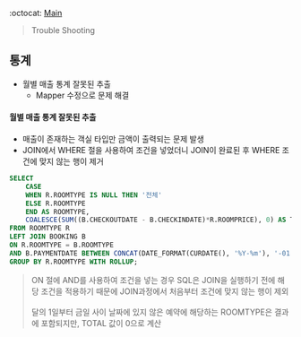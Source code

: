 
:octocat: [Main](/)
> Trouble Shooting

## 통계
- 월별 매출 통계 잘못된 추출
    -  Mapper 수정으로 문제 해결




#### 월별 매출 통계 잘못된 추출
- 매출이 존재하는 객실 타입만 금액이 출력되는 문제 발생
- JOIN에서 WHERE 절을 사용하여 조건을 넣었더니 JOIN이 완료된 후 WHERE 조건에 맞지 않는 행이 제거
```sql
SELECT
    CASE
    WHEN R.ROOMTYPE IS NULL THEN '전체'
    ELSE R.ROOMTYPE
    END AS ROOMTYPE,
    COALESCE(SUM((B.CHECKOUTDATE - B.CHECKINDATE)*R.ROOMPRICE), 0) AS TOTAL
FROM ROOMTYPE R
LEFT JOIN BOOKING B
ON R.ROOMTYPE = B.ROOMTYPE
AND B.PAYMENTDATE BETWEEN CONCAT(DATE_FORMAT(CURDATE(), '%Y-%m'), '-01') AND CURDATE()
GROUP BY R.ROOMTYPE WITH ROLLUP;  
```
> ON 절에 AND를 사용하여 조건을 넣는 경우 SQL은 JOIN을 실행하기 전에 해당 조건을 적용하기 때문에 JOIN과정에서 처음부터 조건에 맞지 않는 행이 제외
> <br>  
> 달의 1일부터 금일 사이 날짜에 있지 않은 예약에 해당하는 ROOMTYPE은 결과에 포함되지만, TOTAL 값이 0으로 계산